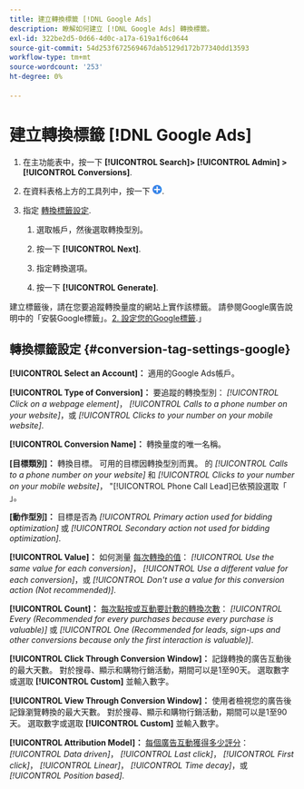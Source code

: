 ```yaml
---
title: 建立轉換標籤 [!DNL Google Ads]
description: 瞭解如何建立 [!DNL Google Ads] 轉換標籤。
exl-id: 322be2d5-0d66-4d0c-a17a-619a1f6c0644
source-git-commit: 54d253f672569467dab5129d172b77340dd13593
workflow-type: tm+mt
source-wordcount: '253'
ht-degree: 0%

---
```


# 建立轉換標籤 [!DNL Google Ads]

1. 在主功能表中，按一下 **[!UICONTROL Search]> [!UICONTROL Admin] >[!UICONTROL Conversions]**.

1. 在資料表格上方的工具列中，按一下 ![建立](/help/search-social-commerce/assets/add.png "建立").

1. 指定 [轉換標籤設定](#conversion-tag-settings-google).

   1. 選取帳戶，然後選取轉換型別。

   1. 按一下 **[!UICONTROL Next]**.

   1. 指定轉換選項。

   1. 按一下 **[!UICONTROL Generate]**.

建立標籤後，請在您要追蹤轉換量度的網站上實作該標籤。 請參閱Google廣告說明中的「安裝Google標籤」。[2. 設定您的Google標籤](https://support.google.com/google-ads/answer/12215519).」

## 轉換標籤設定 {#conversion-tag-settings-google}

**[!UICONTROL Select an Account]：** 適用的Google Ads帳戶。

**[!UICONTROL Type of Conversion]：** 要追蹤的轉換型別： *[!UICONTROL Click on a webpage element]*， *[!UICONTROL Calls to a phone number on your website]*，或 *[!UICONTROL Clicks to your number on your mobile website]*.

**[!UICONTROL Conversion Name]：** 轉換量度的唯一名稱。

**\[目標類別\]：** 轉換目標。 可用的目標因轉換型別而異。 的 *[!UICONTROL Calls to a phone number on your website]* 和 *[!UICONTROL Clicks to your number on your mobile website]*， &quot;[!UICONTROL Phone Call Lead]已依預設選取「 」。

**\[動作型別\]：** 目標是否為 *[!UICONTROL Primary action used for bidding optimization]* 或 *[!UICONTROL Secondary action not used for bidding optimization]*.

**[!UICONTROL Value]：** 如何測量 [每次轉換的值](https://support.google.com/google-ads/answer/3419241)： *[!UICONTROL Use the same value for each conversion]*， *[!UICONTROL Use a different value for each conversion]*，或 *[!UICONTROL Don't use a value for this conversion action (Not recommended)]*.

**[!UICONTROL Count]：** [每次點按或互動要計數的轉換次數](https://support.google.com/google-ads/answer/3438531)： *[!UICONTROL Every (Recommended for every purchases because every purchase is valuable)]* 或 *[!UICONTROL One (Recommended for leads, sign-ups and other conversions because only the first interaction is valuable)]*.

**[!UICONTROL Click Through Conversion Window]：** 記錄轉換的廣告互動後的最大天數。 對於搜尋、顯示和購物行銷活動，期間可以是1至90天。 選取數字或選取 **[!UICONTROL Custom]** 並輸入數字。

**[!UICONTROL View Through Conversion Window]：** 使用者檢視您的廣告後記錄瀏覽轉換的最大天數。 對於搜尋、顯示和購物行銷活動，期間可以是1至90天。 選取數字或選取 **[!UICONTROL Custom]** 並輸入數字。

**[!UICONTROL Attribution Model]：** [每個廣告互動獲得多少評分](https://support.google.com/google-ads/answer/6259715?sjid=8211249329930775138)： *[!UICONTROL Data driven]*， *[!UICONTROL Last click]*， *[!UICONTROL First click]*， *[!UICONTROL Linear]*， *[!UICONTROL Time decay]*，或 *[!UICONTROL Position based]*.

